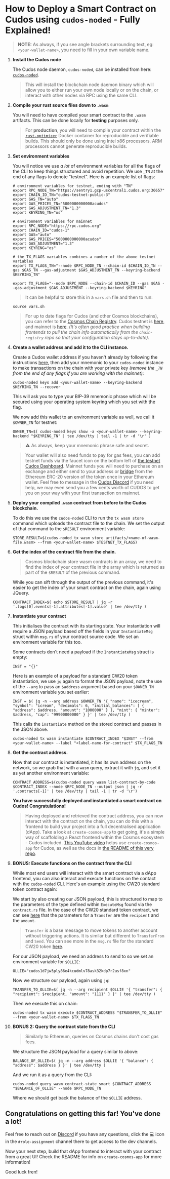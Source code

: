 # How to Deploy a Smart Contract on Cudos using `cudos-noded` - Fully Explained!
>**NOTE:** As always, if you see angle brackets surrounding text, eg: `<your-wallet-name>`, you need to fill in your own variable name.

1. **Install the Cudos node**

    The Cudos node daemon, `cudos-noded`, can be installed from here: [`cudos-noded`](https://github.com/CudoVentures/cudos-node/).
    > This will install the blockchain node daemon binary which will allow you to either run your own node locally or on the chain, or interact with other nodes via RPC using the same CLI.

2. **Compile your rust source files down to `.wasm`**

    You will need to have compiled your smart contract to the `.wasm` artifacts. This can be done locally for **testing** purposes only.
    >For **production**, you will need to compile your contract within the [`rust-optimizer`](https://github.com/CosmWasm/rust-optimizer) Docker container for reproducible and verifiable builds. This should only be done using Intel x86 processors. ARM processors cannot generate reproducible builds.

3. **Set environment variables**
    
    You will notice we use *a lot* of environment variables for all the flags of the CLI to keep things structured and avoid repetition. We use `_TN` at the end of any flags to denote "testnet". Here is an example list of flags:
    ```
    # environment variables for testnet, ending with "TN"
    export RPC_NODE_TN="https://sentry1.gcp-uscentral1.cudos.org:36657"
    export CHAIN_ID_TN="cudos-testnet-public-3"
    export GAS_TN="auto"
    export GAS_PRICES_TN="5000000000000acudos"
    export GAS_ADJUSTMENT_TN="1.3"
    export KEYRING_TN="os"

    # environment variables for mainnet
    export RPC_NODE="https://rpc.cudos.org"
    export CHAIN_ID="cudos-1"
    export GAS="auto"
    export GAS_PRICES="5000000000000acudos"
    export GAS_ADJUSTMENT="1.3"
    export KEYRING="os"

    # the TX_FLAGS variables combines a number of the above testnet variables
    export TX_FLAGS_TN="--node $RPC_NODE_TN --chain-id $CHAIN_ID_TN --gas $GAS_TN --gas-adjustment $GAS_ADJUSTMENT_TN --keyring-backend $KEYRING_TN"

    export TX_FLAGS="--node $RPC_NODE --chain-id $CHAIN_ID --gas $GAS --gas-adjustment $GAS_ADJUSTMENT --keyring-backend $KEYRING"
    ```
    >It can be helpful to store this in a `vars.sh` file and then to run:
    ```console
    source vars.sh
    ```


    >For up to date flags for Cudos (and other Cosmos blockchains), you can refer to the [Cosmos Chain Registry](https://github.com/cosmos/chain-registry). Cudos testnet is [here](https://github.com/cosmos/chain-registry/tree/master/testnets/cudostestnet), and mainnet is [here](https://github.com/cosmos/chain-registry/tree/master/cudos). *(It's often good practice when building frontends to pull the chain info automatically from the `chain-registry` repo so that your configuration stays up-to-date).*


4. **Create a wallet address and add it to the CLI instance.**

    Create a Cudos wallet address if you haven't already by following the instructions [here](keplr-create.md), then add your mnemonic to your `cudos-noded` instance to make transactions on the chain with your private key *(remove the `_TN` from the end of any flags if you are working with the mainnet)*:
    ```console
    cudos-noded keys add <your-wallet-name> --keyring-backend $KEYRING_TN --recover
    ```
    This will ask you to type your BIP-39 mnemonic phrase which will be secured using your operating system keyring which you set with the flag.

    We now add this wallet to an environment variable as well, we call it `$OWNER_TN` for testnet:
    ```console
    OWNER_TN=$( cudos-noded keys show -a <your-wallet-name> --keyring-backend "$KEYRING_TN" | tee /dev/tty | tail -1 | tr -d '\r' )
    ```

    >:warning: As always, keep your mnemonic phrase safe and secret.

    > Your wallet will also need funds to pay for gas fees, you can add testnet funds via the faucet icon on the bottom left of [the testnet Cudos Dashboard](http://dashboard.testnet.cudos.org/). Mainnet funds you will need to purchase on an exchange and either send to your address or [bridge](https://bridge.cudos.org/) from the Ethereum ERC-20 version of the token once in your Ethereum wallet. Feel free to message in the [Cudos Discord](https://discord.gg/cudos/) if you need help, we may even send you a few cents worth of CUDOS to get you on your way with your first transaction on mainnet.


5. **Deploy your compiled `.wasm` contract from before to the Cudos blockchain.**

     To do this we use the `cudos-noded` CLI to run the `tx wasm store` command which uploads the contract file to the chain. We set the output of that command to the `$RESULT` environment variable:
    ```console
    STORE_RESULT=$(cudos-noded tx wasm store artifacts/<name-of-wasm-file.wasm> --from <your-wallet-name> $TESTNET_TX_FLAGS)
    ```

6. **Get the index of the contract file from the chain.**
    >Cosmos blockchain store wasm contracts in an array, we need to find the index of your contract file in the array which is returned as part of the `$RESULT` of the previous command.
    
    While you can sift through the output of the previous command, it's easier to get the index of your smart contract on the chain, again using JQuery.
    ```console
    CONTRACT_INDEX=$( echo $STORE_RESULT | jq -r '.logs[0].events[-1].attributes[-1].value' | tee /dev/tty )
    ```

7. **Instantiate your contract**

    This initialises the contract with its starting state. Your instantiation will require a JSON payload based off the fields in your `InstantiateMsg` struct within `msg.rs` of your contract source code. We set an environment variable for this too.

    Some contracts don't need a payload if the `InstantiateMsg` struct is empty:
    ```console
    INST = "{}"
    ```
    Here is an example of a payload for a standard CW20 token instantiation, we use `jq` again to format the JSON payload, note the use of the `--arg` to pass an `$address` argument based on your `$OWNER_TN` environment variable you set earlier:
    ```console
    INST = $( jq -n --arg address $OWNER_TN '{ "name": "icecream", "symbol": "icream", "decimals": 6, "initial_balances": [ { "address": $address, "amount": "1000000" } ], "mint": { "minter": $address, "cap": "99900000000" } }' | tee /dev/tty )
    ```
    This calls the `instantiate` method on the stored contract and passes in the JSON above.
    ```console
    cudos-noded tx wasm instantiate $CONTRACT_INDEX "$INST" --from <your-wallet-name> --label "<label-name-for-contract" $TX_FLAGS_TN
    ```

8. **Get the contract address.**
    
    Now that our contract is instantiated, it has its own address on the network, so we grab that with a `wasm` query, extract it with `jq`, and set it as yet another environment variable:
    ```console
    CONTRACT_ADDRESS=$(cudos-noded query wasm list-contract-by-code $CONTRACT_INDEX --node $RPC_NODE_TN --output json | jq -r '.contracts[-1]' | tee /dev/tty | tail -1 | tr -d '\r')
    ```
    **You have successfully deployed and instantiated a smart contract on Cudos! Congratulations!**
    >Having deployed and retrieved the contract address, you can now interact with the contract on the chain, you can do this with a frontend to build your project into a full decentralised application (dApp). Take a look at `create-cosmos-app` to get going, it's a simple way of scaffolding a React frontend within the Cosmos ecosystem - Cudos included. [This YouTube video](https://www.youtube.com/live/hPec5D_lI1A?feature=share&t=1880) helps use `create-cosmos-app` for Cudos, as well as the docs in [the README of this very repo](../README.md).

9. **BONUS: Execute functions on the contract from the CLI**

    While most end users will interact with the smart contract via a dApp frontend, you can also interact and execute functions on the contact with the `cudos-noded` CLI. Here's an example using the CW20 standard token contract again:

    We start by also creating our JSON payload, this is structured to map to the parameters of the type defined within `ExecuteMsg` found via the `contract.rs` file. In the case of the CW20 standard token contract, we can see [here](https://github.com/CosmWasm/cw-plus/blob/4da476f9e426fb87689b6f0c3398ff08a65248d1/contracts/cw20-base/src/contract.rs#L195) that the parameters for a `Transfer` are the `recipient` and the `amount`.
    > `Transfer` is a base message to move tokens to another account without triggering actions. It is similar but different to `TransferFrom` and `Send`. You can see more in the `msg.rs` file for the standard CW20 token [here](https://github.com/CosmWasm/cw-plus/blob/main/packages/cw20/src/msg.rs).

    For our JSON payload, we need an address to send to so we set an environment variable for `$OLLIE`:
    ```console
    OLLIE="cudos1d7jw3ply86e4kcudmlv78ask32kdp7r2usf8xn"
    ```
    Now we structure our payload, again using `jq`:
    ```console
    TRANSFER_TO_OLLIE=$( jq -n --arg recipient $OLLIE '{ "transfer": { "recipient": $recipient, "amount": "1111" } }' | tee /dev/tty )
    ```
    Then we execute this on chain:
    ```console
    cudos-noded tx wasm execute $CONTRACT_ADDRESS "$TRANSFER_TO_OLLIE" --from <your-wallet-name> $TX_FLAGS_TN
    ```

10. **BONUS 2: Query the contract state from the CLI**

    > Similarly to Ethereum, queries on Cosmos chains don't cost gas fees.

    We structure the JSON payload for a query similar to above:
    ```console
    BALANCE_OF_OLLIE=$( jq -n --arg address $OLLIE '{ "balance": { "address": $address } }' | tee /dev/tty )
    ```
    And we run it as a query from the CLI:
    ```console
    cudos-noded query wasm contract-state smart $CONTRACT_ADDRESS "$BALANCE_OF_OLLIE" --node $RPC_NODE_TN
    ```
    Where we should get back the balance of the `$OLLIE` address.

## Congratulations on getting this far! You've done a lot!
Feel free to reach out on [Discord](https://discord.gg/cudos) if you have any questions, click the :computer: icon in the `#role-assignment` channel there to get access to the dev channels.

Now your next step, build that dApp frontend to interact with your contract from a great UI! Check the README for info on `create-cosmos-app` for more information!

Good luck fren!


